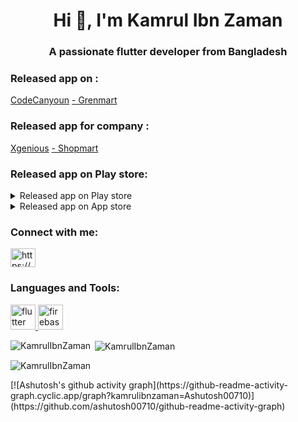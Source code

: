 <h1 align="center">Hi 👋, I'm Kamrul Ibn Zaman</h1>
<h3 align="center">A passionate flutter developer from Bangladesh</h3>

<h3 align="left">Released app on :</h3><a href="https://codecanyon.net/item/grenmart-laravel-ecommerce-shop-flutter-app/40188895">CodeCanyoun</a>
<a href="https://codecanyon.net/item/grenmart-laravel-ecommerce-shop-flutter-app/40188895">- Grenmart</a>


<h3 align="left">Released app for company :</h3><a href="https://xgenious.com">Xgenious</a>
<a href="https://i.postimg.cc/T1tXSSGK/i-Phone-12-Pro-3.webp">- Shopmart</a>

<h3 align="left">Released app on Play store:</h3> 
<p align="left">
<details>
  <summary>Released app on Play store</summary>
  <img src="https://i.postimg.cc/sfwKBygk/314627208-1998699590341332-1190079230480457434-n.jpg" height="150" name="image-name">
  <img src="https://i.postimg.cc/8cKbxdYp/image-11.jpg" height="150" name="image-name">
  <img src="https://i.postimg.cc/XYgCVxzv/image-14.png" height="150" name="image-name">
  <img src="https://i.postimg.cc/FHvS5wGq/image-15.png" height="150" name="image-name">
</details>
  
  <details>
  <summary>Released app on App store</summary>
  <img src="https://i.postimg.cc/m2nwwwMV/325412168-511378201059727-7233546358729569567-n.png"  height="150" name="image-name">
</details>

<h3 align="left">Connect with me:</h3>
<p align="left">
<a href="https://fb.com/kamrulibnzaman" target="blank"><img align="center" src="https://raw.githubusercontent.com/rahuldkjain/github-profile-readme-generator/master/src/images/icons/Social/facebook.svg" alt="https://www.facebook.com/kamrulibnzaman" height="30" width="40" /></a>
</p>

<h3 align="left">Languages and Tools:</h3>
<p align="left"> <a href="https://flutter.dev" target="_blank" rel="noreferrer"> <img src="https://www.vectorlogo.zone/logos/flutterio/flutterio-icon.svg" alt="flutter" width="40" height="40"/> </a> <a href="https://firebase.google.com/" target="_blank" rel="noreferrer"> <img src="https://www.vectorlogo.zone/logos/firebase/firebase-icon.svg" alt="firebase" width="40" height="40"/> </a>  </p>

<p><img align="left" src="https://github-readme-stats.vercel.app/api/top-langs?username=KamrulIbnZaman&show_icons=true&locale=en&layout=compact" alt="KamrulIbnZaman" /></p>

<p>&nbsp;<img align="center" src="https://github-readme-stats.vercel.app/api?username=KamrulIbnZaman&show_icons=true&locale=en" alt="KamrulIbnZaman" /></p>

<p><img align="center" src="https://github-readme-streak-stats.herokuapp.com/?user=KamrulIbnZaman&" alt="KamrulIbnZaman" /></p>
[![Ashutosh's github activity graph](https://github-readme-activity-graph.cyclic.app/graph?kamrulibnzaman=Ashutosh00710)](https://github.com/ashutosh00710/github-readme-activity-graph)

